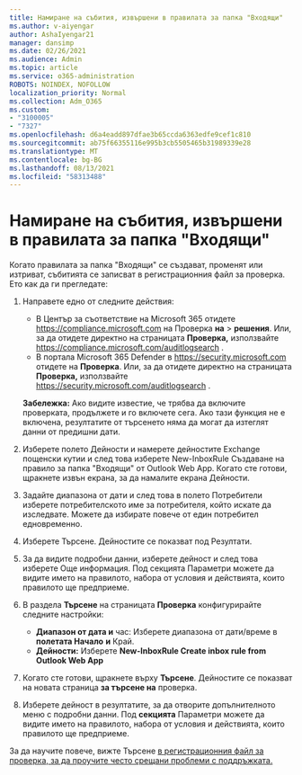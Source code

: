 ```yaml
---
title: Намиране на събития, извършени в правилата за папка "Входящи"
ms.author: v-aiyengar
author: AshaIyengar21
manager: dansimp
ms.date: 02/26/2021
ms.audience: Admin
ms.topic: article
ms.service: o365-administration
ROBOTS: NOINDEX, NOFOLLOW
localization_priority: Normal
ms.collection: Adm_O365
ms.custom:
- "3100005"
- "7327"
ms.openlocfilehash: d6a4eadd897dfae3b65ccda6363edfe9cef1c810
ms.sourcegitcommit: ab75f66355116e995b3cb5505465b31989339e28
ms.translationtype: MT
ms.contentlocale: bg-BG
ms.lasthandoff: 08/13/2021
ms.locfileid: "58313488"
---
```

# <a name="find-events-performed-on-inbox-rules"></a>Намиране на събития, извършени в правилата за папка "Входящи"

Когато правилата за папка "Входящи" се създават, променят или изтриват, събитията се записват в регистрационния файл за проверка. Ето как да ги прегледате:

1. Направете едно от следните действия:
   - В Център за съответствие на Microsoft 365 отидете <https://compliance.microsoft.com> на Проверка **на** \> **решения**. Или, за да отидете директно на страницата **Проверка,** използвайте <https://compliance.microsoft.com/auditlogsearch> .
   - В портала Microsoft 365 Defender в <https://security.microsoft.com> отидете на **Проверка**. Или, за да отидете директно на страницата **Проверка,** използвайте <https://security.microsoft.com/auditlogsearch> .

    **Забележка:** Ако видите известие, че трябва да включите проверката, продължете и го включете сега. Ако тази функция не е включена, резултатите от търсенето няма да могат да изтеглят данни от предишни дати.
1. Изберете полето Дейности и намерете дейностите Exchange пощенски кутии и след това изберете New-InboxRule Създаване на правило за папка "Входящи" от Outlook Web App. Когато сте готови, щракнете извън екрана, за да намалите екрана Дейности.
1. Задайте диапазона от дати и след това в полето Потребители изберете потребителското име за потребителя, който искате да изследвате. Можете да избирате повече от един потребител едновременно.
1. Изберете Търсене. Дейностите се показват под Резултати.
1. За да видите подробни данни, изберете дейност и след това изберете Още информация. Под секцията Параметри можете да видите името на правилото, набора от условия и действията, които правилото ще предприеме.

2. В раздела **Търсене** на страницата **Проверка** конфигурирайте следните настройки:
   - **Диапазон от дата и** час: Изберете диапазона от дати/време в **полетата Начало** **и** Край.
   - **Дейности:** Изберете **New-InboxRule Create inbox rule from Outlook Web App**

3. Когато сте готови, щракнете върху **Търсене**. Дейностите се показват на новата страница **за търсене на** проверка.

4. Изберете дейност в резултатите, за да отворите допълнителното меню с подробни данни. Под **секцията** Параметри можете да видите името на правилото, набора от условия и действията, които правилото ще предприеме.

За да научите повече, вижте Търсене [в регистрационния файл за проверка, за да проучите често срещани проблеми с поддръжката.](https://docs.microsoft.com/microsoft-365/compliance/auditing-troubleshooting-scenarios)
